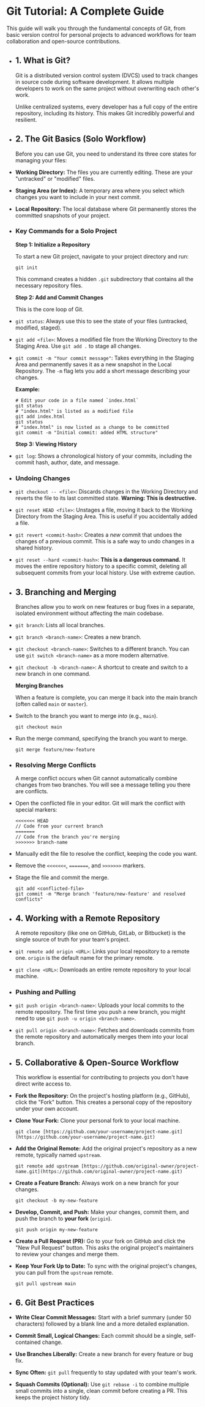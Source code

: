 # Git Tutorial: A Complete Guide

This guide will walk you through the fundamental concepts of Git, from basic version control for personal projects to advanced workflows for team collaboration and open-source contributions.
- ## 1. What is Git?
  
  Git is a distributed version control system (DVCS) used to track changes in source code during software development. It allows multiple developers to work on the same project without overwriting each other's work.
  
  Unlike centralized systems, every developer has a full copy of the entire repository, including its history. This makes Git incredibly powerful and resilient.
- ## 2. The Git Basics (Solo Workflow)
  
  Before you can use Git, you need to understand its three core states for managing your files:
- **Working Directory:** The files you are currently editing. These are your "untracked" or "modified" files.
- **Staging Area (or Index):** A temporary area where you select which changes you want to include in your next commit.
- **Local Repository:** The local database where Git permanently stores the committed snapshots of your project.
- ### Key Commands for a Solo Project
  
  **Step 1: Initialize a Repository**
  
  To start a new Git project, navigate to your project directory and run:
  
  ```
  git init
  ```
  
  This command creates a hidden `.git` subdirectory that contains all the necessary repository files.
  
  **Step 2: Add and Commit Changes**
  
  This is the core loop of Git.
- `git status`: Always use this to see the state of your files (untracked, modified, staged).
- `git add <file>`: Moves a modified file from the Working Directory to the Staging Area. Use `git add .` to stage all changes.
- `git commit -m "Your commit message"`: Takes everything in the Staging Area and permanently saves it as a new snapshot in the Local Repository. The `-m` flag lets you add a short message describing your changes.
  
  **Example:**
  
  ```
  # Edit your code in a file named `index.html`
  git status
  # "index.html" is listed as a modified file
  git add index.html
  git status
  # "index.html" is now listed as a change to be committed
  git commit -m "Initial commit: added HTML structure"
  ```
  
  **Step 3: Viewing History**
- `git log`: Shows a chronological history of your commits, including the commit hash, author, date, and message.
- ### Undoing Changes
- `git checkout -- <file>`: Discards changes in the Working Directory and reverts the file to its last committed state. **Warning: This is destructive.**
- `git reset HEAD <file>`: Unstages a file, moving it back to the Working Directory from the Staging Area. This is useful if you accidentally added a file.
- `git revert <commit-hash>`: Creates a *new* commit that undoes the changes of a previous commit. This is a safe way to undo changes in a shared history.
- `git reset --hard <commit-hash>`: **This is a dangerous command.** It moves the entire repository history to a specific commit, deleting all subsequent commits from your local history. Use with extreme caution.
- ## 3. Branching and Merging
  
  Branches allow you to work on new features or bug fixes in a separate, isolated environment without affecting the main codebase.
- `git branch`: Lists all local branches.
- `git branch <branch-name>`: Creates a new branch.
- `git checkout <branch-name>`: Switches to a different branch. You can use `git switch <branch-name>` as a more modern alternative.
- `git checkout -b <branch-name>`: A shortcut to create and switch to a new branch in one command.
  
  **Merging Branches**
  
  When a feature is complete, you can merge it back into the main branch (often called `main` or `master`).
- Switch to the branch you want to merge *into* (e.g., `main`).
  
  ```
  git checkout main
  ```
- Run the merge command, specifying the branch you want to merge.
  
  ```
  git merge feature/new-feature
  ```
- ### Resolving Merge Conflicts
  
  A merge conflict occurs when Git cannot automatically combine changes from two branches. You will see a message telling you there are conflicts.
- Open the conflicted file in your editor. Git will mark the conflict with special markers:
  
  ```
  <<<<<<< HEAD
  // Code from your current branch
  =======
  // Code from the branch you're merging
  >>>>>>> branch-name
  ```
- Manually edit the file to resolve the conflict, keeping the code you want.
- Remove the `<<<<<<<`, `=======`, and `>>>>>>>` markers.
- Stage the file and commit the merge.
  
  ```
  git add <conflicted-file>
  git commit -m "Merge branch 'feature/new-feature' and resolved conflicts"
  ```
- ## 4. Working with a Remote Repository
  
  A remote repository (like one on GitHub, GitLab, or Bitbucket) is the single source of truth for your team's project.
- `git remote add origin <URL>`: Links your local repository to a remote one. `origin` is the default name for the primary remote.
- `git clone <URL>`: Downloads an entire remote repository to your local machine.
- ### Pushing and Pulling
- `git push origin <branch-name>`: Uploads your local commits to the remote repository. The first time you push a new branch, you might need to use `git push -u origin <branch-name>`.
- `git pull origin <branch-name>`: Fetches and downloads commits from the remote repository and automatically merges them into your local branch.
- ## 5. Collaborative & Open-Source Workflow
  
  This workflow is essential for contributing to projects you don't have direct write access to.
- **Fork the Repository:** On the project's hosting platform (e.g., GitHub), click the "Fork" button. This creates a personal copy of the repository under your own account.
- **Clone Your Fork:** Clone your personal fork to your local machine.
  
  ```
  git clone [https://github.com/your-username/project-name.git](https://github.com/your-username/project-name.git)
  ```
- **Add the Original Remote:** Add the original project's repository as a new remote, typically named `upstream`.
  
  ```
  git remote add upstream [https://github.com/original-owner/project-name.git](https://github.com/original-owner/project-name.git)
  ```
- **Create a Feature Branch:** Always work on a new branch for your changes.
  
  ```
  git checkout -b my-new-feature
  ```
- **Develop, Commit, and Push:** Make your changes, commit them, and push the branch to **your fork** (`origin`).
  
  ```
  git push origin my-new-feature
  ```
- **Create a Pull Request (PR):** Go to your fork on GitHub and click the "New Pull Request" button. This asks the original project's maintainers to review your changes and merge them.
- **Keep Your Fork Up to Date:** To sync with the original project's changes, you can pull from the `upstream` remote.
  
  ```
  git pull upstream main
  ```
- ## 6. Git Best Practices
- **Write Clear Commit Messages:** Start with a brief summary (under 50 characters) followed by a blank line and a more detailed explanation.
- **Commit Small, Logical Changes:** Each commit should be a single, self-contained change.
- **Use Branches Liberally:** Create a new branch for every feature or bug fix.
- **Sync Often:** `git pull` frequently to stay updated with your team's work.
- **Squash Commits (Optional):** Use `git rebase -i` to combine multiple small commits into a single, clean commit before creating a PR. This keeps the project history tidy.